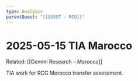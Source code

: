 ```yaml
---
type: Analysis
parentQuest: "[[QUEST - RCG]]"
---
```


# 2025-05-15 TIA Marocco

Related: [[Gemini Research – Morocco]]

TIA work for RCG Morocco transfer assessment.